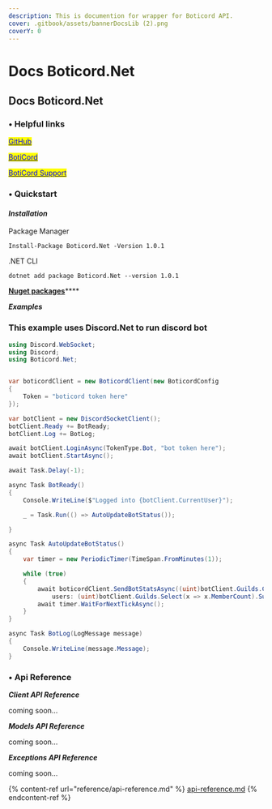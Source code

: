 ```yaml
---
description: This is documention for wrapper for Boticord API.
cover: .gitbook/assets/bannerDocsLib (2).png
coverY: 0
---
```


# Docs Boticord.Net

## Docs Boticord.Net

### • Helpful links

[<mark style="color:blue;">GitHub</mark>](https://github.com/boticord)

[<mark style="color:blue;">BotiCord</mark>](https://boticord.top/)

[<mark style="color:blue;">BotiCord Support</mark>](https://discord.com/invite/hkHjW8a)

### • Quickstart

#### _**Installation**_

Package Manager

```
Install-Package Boticord.Net -Version 1.0.1
```

.NET CLI

```
dotnet add package Boticord.Net --version 1.0.1
```

[**Nuget packages**](https://www.nuget.org/packages/Boticord.Net/)****

_**Examples**_

### This example uses Discord.Net to run discord bot

```csharp
using Discord.WebSocket;
using Discord;
using Boticord.Net;


var boticordClient = new BoticordClient(new BoticordConfig
{
    Token = "boticord token here"
});

var botClient = new DiscordSocketClient();
botClient.Ready += BotReady;
botClient.Log += BotLog;

await botClient.LoginAsync(TokenType.Bot, "bot token here");
await botClient.StartAsync();

await Task.Delay(-1);

async Task BotReady()
{
    Console.WriteLine($"Logged into {botClient.CurrentUser}");

    _ = Task.Run(() => AutoUpdateBotStatus());

}

async Task AutoUpdateBotStatus()
{
    var timer = new PeriodicTimer(TimeSpan.FromMinutes(1));

    while (true)
    {
        await boticordClient.SendBotStatsAsync((uint)botClient.Guilds.Count,
            users: (uint)botClient.Guilds.Select(x => x.MemberCount).Sum());
        await timer.WaitForNextTickAsync();
    }
}

async Task BotLog(LogMessage message)
{
    Console.WriteLine(message.Message);
}
```

### • Api Reference

_**Client API Reference**_

coming soon...

_**Models API Reference**_

coming soon...

_**Exceptions API Reference**_

coming soon...

{% content-ref url="reference/api-reference.md" %}
[api-reference.md](reference/api-reference.md)
{% endcontent-ref %}
